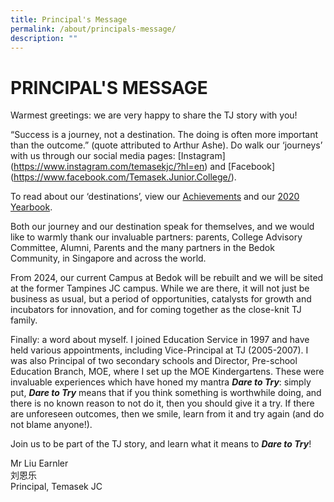 ```yaml
---
title: Principal's Message
permalink: /about/principals-message/
description: ""
---
```

# PRINCIPAL'S MESSAGE

Warmest greetings: we are very happy to share the TJ story with you!

  

“Success is a journey, not a destination. The doing is often more important than the outcome.” (quote attributed to Arthur Ashe). Do walk our ‘journeys’ with us through our social media pages: [Instagram]<a href="" target="_blank"></a>(https://www.instagram.com/temasekjc/?hl=en) and [Facebook]<a href="" target="_blank"></a>(https://www.facebook.com/Temasek.Junior.College/).

  

To read about our ‘destinations’, view our <a href="/about/history-n-achievements" target="_blank">Achievements</a> and our <a href="/temasek-experience/college-yearbooks" target="_blank">2020 Yearbook</a>.

  

Both our journey and our destination speak for themselves, and we would like to warmly thank our invaluable partners: parents, College Advisory Committee, Alumni, Parents and the many partners in the Bedok Community, in Singapore and across the world.

  

From 2024, our current Campus at Bedok will be rebuilt and we will be sited at the former Tampines JC campus. While we are there, it will not just be business as usual, but a period of opportunities, catalysts for growth and incubators for innovation, and for coming together as the close-knit TJ family.

  

Finally: a word about myself. I joined Education Service in 1997 and have held various appointments, including Vice-Principal at TJ (2005-2007). I was also Principal of two secondary schools and Director, Pre-school Education Branch, MOE, where I set up the MOE Kindergartens. These were invaluable experiences which have honed my mantra _**Dare to Try**_: simply put, **_Dare to Try_** means that if you think something is worthwhile doing, and there is no known reason to not do it, then you should give it a try. If there are unforeseen outcomes, then we smile, learn from it and try again (and do not blame anyone!).

  

Join us to be part of the TJ story, and learn what it means to _**Dare to Try**_!

  
Mr Liu Earnler  
刘恩乐  
Principal, Temasek JC